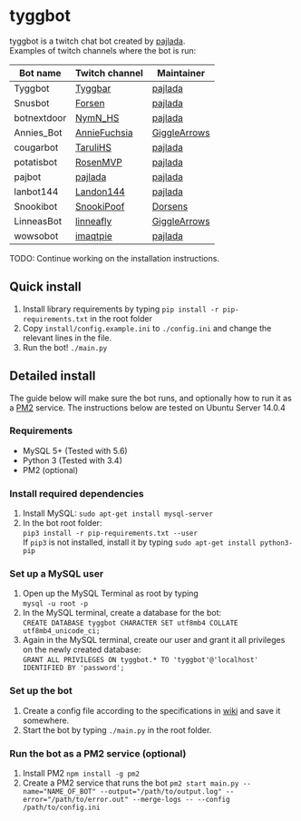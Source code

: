 # tyggbot

tyggbot is a twitch chat bot created by [pajlada](http://twitch.tv/pajlada).  
Examples of twitch channels where the bot is run:

| Bot name  | Twitch channel | Maintainer |
| ---------- | ------ | ----- |
| Tyggbot | [Tyggbar](http://twitch.tv/tyggbar) | [pajlada](http://twitch.tv/pajlada) |
| Snusbot | [Forsen](http://twitch.tv/forsenlol) | [pajlada](http://twitch.tv/pajlada) |
| botnextdoor | [NymN_HS](http://twitch.tv/nymn_hs) | [pajlada](http://twitch.tv/pajlada) |
| Annies_Bot | [AnnieFuchsia](http://twitch.tv/anniefuchsia) | [GiggleArrows](http://twitch.tv/gigglearrows) |
| cougarbot | [TaruliHS](http://twitch.tv/tarulihs) | [pajlada](http://twitch.tv/pajlada) |
| potatisbot | [RosenMVP](http://twitch.tv/rosenmvp) | [pajlada](http://twitch.tv/pajlada) |
| pajbot | [pajlada](http://twitch.tv/pajlada) | [pajlada](http://twitch.tv/pajlada) |
| lanbot144 | [Landon144](http://twitch.tv/landon144) | [pajlada](http://twitch.tv/pajlada) |
| Snookibot | [SnookiPoof](http://twitch.tv/snookipoof) | [Dorsens](http://twitch.tv/dorsens) |
| LinneasBot | [linneafly](http://twitch.tv/linneafly) | [GiggleArrows](http://twitch.tv/gigglearrows) |
| wowsobot | [imaqtpie](http://twitch.tv/imaqtpie) | [pajlada](http://twitch.tv/pajlada) |

TODO: Continue working on the installation instructions.

## Quick install

1. Install library requirements by typing `pip install -r pip-requirements.txt` in the root folder
2. Copy `install/config.example.ini` to `./config.ini` and change the relevant lines in the file.
3. Run the bot! `./main.py`

## Detailed install

The guide below will make sure the bot runs, and optionally how to run it as a [PM2](https://github.com/Unitech/pm2) service. The instructions below are tested on Ubuntu Server 14.0.4

### Requirements
 * MySQL 5+ (Tested with 5.6)
 * Python 3 (Tested with 3.4)
 * PM2 (optional)

### Install required dependencies
1. Install MySQL: `sudo apt-get install mysql-server`
2. In the bot root folder:<br/>`pip3 install -r pip-requirements.txt --user`<br/>If `pip3` is not installed, install it by typing `sudo apt-get install python3-pip`

### Set up a MySQL user
1. Open up the MySQL Terminal as root by typing<br/>`mysql -u root -p`
2. In the MySQL terminal, create a database for the bot:<br/>`CREATE DATABASE tyggbot CHARACTER SET utf8mb4 COLLATE utf8mb4_unicode_ci;`
3. Again in the MySQL terminal, create our user and grant it all privileges on the newly created database:<br/>`GRANT ALL PRIVILEGES ON tyggbot.* TO 'tyggbot'@'localhost' IDENTIFIED BY 'password';`


### Set up the bot
1. Create a config file according to the specifications in [wiki](https://github.com/pajlada/tyggbot/wiki/Config-File) and save it somewhere.
2. Start the bot by typing `./main.py` in the root folder.

### Run the bot as a PM2 service (optional)
1. Install PM2 `npm install -g pm2`
2. Create a PM2 service that runs the bot `pm2 start main.py --name="NAME_OF_BOT" --output="/path/to/output.log" --error="/path/to/error.out" --merge-logs -- --config /path/to/config.ini`
